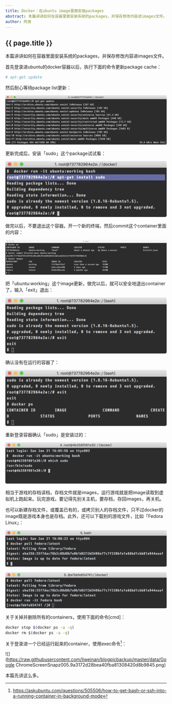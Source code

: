 ```yaml
---
title: Docker：在ubuntu image里面安装packages
abstract: 本篇讲讲如何在容器里面安装系统的packages，并保存修改内容进images文件。
author: 阿男
---
```


## {{ page.title }} 

本篇讲讲如何在容器里面安装系统的packages，并保存修改内容进images文件。

首先登录进ubuntu的docker容器以后，执行下面的命令更新package cache：

```bash
# apt-get update
```

然后耐心等待package list更新：

![](https://raw.githubusercontent.com/liweinan/blogpicbackup/master/data/iTerm2ScreenSnapz006.48b66690737d46e7b1150e7d26ed5bb1.png)

更新完成后，安装「sudo」这个package试试看：

![](https://raw.githubusercontent.com/liweinan/blogpicbackup/master/data/9441516521930_.pic_hd.2e8779074d2744ec8289b0c7a84e2357.jpg)

做完以后，不要退出这个容器。开一个新的终端，然后commit这个container里面的内容：

![](https://raw.githubusercontent.com/liweinan/blogpicbackup/master/data/9491516522040_.pic_hd.4578bc0d93b4454da370dbdfea86f7ac.jpg)

把「ubuntu:working」这个image更新，做完以后，就可以安全地退出container了，输入「exit」退出：

![](https://raw.githubusercontent.com/liweinan/blogpicbackup/master/data/9531516522082_.pic.8fa686e579474d5b992216ef00e1fde4.jpg)

确认没有在运行的容器了：

![](https://raw.githubusercontent.com/liweinan/blogpicbackup/master/data/9541516522092_.pic.542d1200870b41d79d554aa917813917.jpg)

重新登录容器确认「sudo」是安装过的：

![](https://raw.githubusercontent.com/liweinan/blogpicbackup/master/data/9561516522121_.pic.9a1c3257275e40a5928e9f801ac5d5b0.jpg)

相当于游戏的存档读档，存档文件就是images，运行游戏就是把image读取到虚拟机上跑起来。玩完游戏，要记得先别关主机，要存档，存回images，再关机。

也可以新建存档文件，或覆盖已有的，或拷贝别人的存档文件，只不过docker的image既是游戏本身也是存档。此外，还可以下载别的游戏文件，比如「Fedora Linux」： 

![](https://raw.githubusercontent.com/liweinan/blogpicbackup/master/data/9681516522312_.pic.919e8f30f5cd4cf082de69955f2db09d.jpg)

![](https://raw.githubusercontent.com/liweinan/blogpicbackup/master/data/9711516522344_.pic.be4e0d75a8ec466db2c8e5a58937649d.jpg)

关于关掉并删除所有的containers，使用下面的命令[cmd]：

[^cmd]: https://coderwall.com/p/ewk0mq/stop-remove-all-docker-containers

```bash
docker stop $(docker ps -a -q)
docker rm $(docker ps -a -q)
```

关于登录进一个已经运行起来的container，使用exec命令[^exec]：

[^exec]: https://askubuntu.com/questions/505506/how-to-get-bash-or-ssh-into-a-running-container-in-background-mode

![](https://raw.githubusercontent.com/liweinan/blogpicbackup/master/data/Google ChromeScreenSnapz005.9a3172d28bea40fba81308420d8b9845.png)

本篇先讲这么多。
